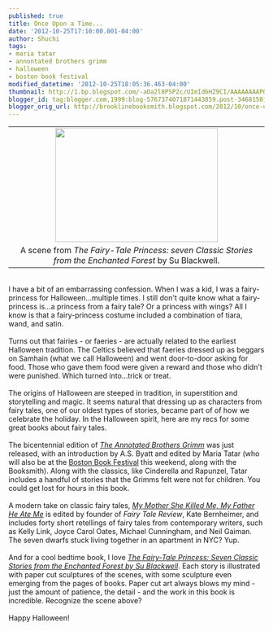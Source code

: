 ```yaml
---
published: true
title: Once Upon a Time...
date: '2012-10-25T17:10:00.001-04:00'
author: Shuchi
tags:
- maria tatar
- annontated brothers grimm
- halloween
- boston book festival
modified_datetime: '2012-10-25T18:05:36.463-04:00'
thumbnail: http://1.bp.blogspot.com/-aOa2l8PSP2c/UImId6HZ9CI/AAAAAAAAPQA/4tdA1bGC6xI/s72-c/Scan+25.jpeg
blogger_id: tag:blogger.com,1999:blog-5767374071871443859.post-3468150122561375431
blogger_orig_url: http://brooklinebooksmith.blogspot.com/2012/10/once-upon-time.html
---
```


<div dir="ltr" style="text-align: left;" trbidi="on"><table align="center" cellpadding="0" cellspacing="0" class="tr-caption-container" style="margin-left: auto; margin-right: auto; text-align: center;"><tbody><tr><td style="text-align: center;"><a href="http://1.bp.blogspot.com/-aOa2l8PSP2c/UImId6HZ9CI/AAAAAAAAPQA/4tdA1bGC6xI/s1600/Scan+25.jpeg" imageanchor="1" style="margin-left: auto; margin-right: auto;"><img border="0" height="224" src="http://1.bp.blogspot.com/-aOa2l8PSP2c/UImId6HZ9CI/AAAAAAAAPQA/4tdA1bGC6xI/s1600/Scan+25.jpeg" width="320" /></a></td></tr><tr><td class="tr-caption" style="text-align: center;">A scene from <i>The Fairy-Tale Princess: seven Classic Stories from the Enchanted Forest</i> by Su Blackwell.</td></tr></tbody></table><br />I have a bit of an embarrassing confession. When I was a kid, I was a fairy-princess for Halloween...multiple times.&nbsp;I still don't quite know what a fairy-princess is...a princess from a fairy tale? Or a princess with wings?&nbsp;All I know is that a fairy-princess costume&nbsp;included a combination of tiara, wand, and satin.<br /><br />Turns out that fairies - or faeries - are actually related to the earliest Halloween tradition. The Celtics believed that faeries dressed up as beggars on Samhain (what we call Halloween) and went door-to-door asking for food. Those who gave them food were given a reward and those who didn't were punished. Which turned into...trick or treat.<br /><br />The origins of Halloween are steeped in tradition, in superstition and storytelling and magic. It seems natural that dressing up as characters from fairy tales, one of our oldest&nbsp;types of stories,&nbsp;became part of of how we celebrate the holiday. In the Halloween spirit, here are my recs for some great books about fairy tales.<br /><br />The bicentennial edition of&nbsp;<i><a href="http://www.brooklinebooksmith-shop.com/book/%5Bmodel%5D-291" target="_blank">The Annotated Brothers Grimm</a></i>&nbsp;was just released, with an introduction by A.S. Byatt and edited by Maria Tatar (who will also be at the <a href="http://www.bostonbookfest.org/bookfest/schedule_detail/schedule_great_brits_and_books/" target="_blank">Boston Book Festival</a> this weekend, along with the Booksmith). Along with the classics, like Cinderella and Rapunzel, Tatar includes a handful of stories that the Grimms felt were not for children. You could get lost for hours in this book.<br /><br />A modern take on classic fairy tales, <a href="http://www.brooklinebooksmith-shop.com/book/9780143117841" target="_blank"><i>My Mother She Killed Me, My Father He Ate Me</i></a> is edited by founder of <em>Fairy Tale Review</em>, Kate Bernheimer, and includes forty short retellings of fairy tales from contemporary writers, such as Kelly Link, Joyce Carol Oates, Michael Cunningham, and Neil Gaiman. The seven dwarfs stuck living together in an apartment in NYC? Yup.<br /><br />And for a cool bedtime book, I love <i><a href="http://www.brooklinebooksmith-shop.com/book/9780500650066" target="_blank">The Fairy-Tale Princess: Seven Classic Stories from the Enchanted Forest by Su Blackwell</a></i>. Each story is illustrated with paper cut sculptures of the scenes, with some sculpture even emerging from the pages of books. Paper cut art always blows my mind - just the amount of patience, the detail - and the work in this book is incredible. Recognize the scene above?<br /><br />Happy Halloween!<br /><br /></div>